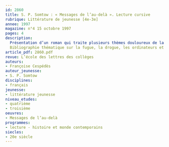 ```yaml
---
id: 2860
title: S. P. Somtow : « Messages de l’au-delà ». Lecture cursive 
rubrique: Littérature de jeunesse [4e-3e]
annee: 1997
magazine: n°4 15 octobre 1997
pages: 4
description: 
  Présentation d’un roman qui traite plusieurs thèmes douloureux de la vie quotidienne des adolescents : le mal de vivre, la mort de proches, le suicide, le passage à l’âge adulte…
  Bibliographie thématique sur la fugue, la drogue, les ordinateurs et les jeux vidéo.
article_pdf: 2860.pdf
revue: L’école des lettres des collèges
auteurs:
- Françoise Cespédès
auteur_jeunesse:
- S. P. Somtow
disciplines:
- français
jeunesse:
- littérature jeunesse
niveau_etudes:
- quatrième
- troisième
oeuvres:
- Messages de l’au-delà
programmes:
- lecture - histoire et monde contemporains
siecles:
- 20e siècle
---
```

